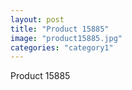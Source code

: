 ```yaml
---
layout: post
title: "Product 15885"
image: "product15885.jpg"
categories: "category1"
---
```

Product 15885
